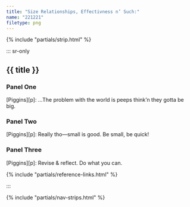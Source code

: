 ```yaml
---
title: "Size Relationships, Effectivness n’ Such:"
name: "221221"
filetype: png
---
```


{% include "partials/strip.html" %}

::: sr-only

## {{ title }}

### Panel One
[Piggins][p]: …The problem with the world is peeps think’n they gotta be big.

### Panel Two
[Piggins][p]: Really tho—small is good. Be small, be quick!

### Panel Three
[Piggins][p]: Revise & reflect. Do what you can.
  
{% include "partials/reference-links.html" %}

:::

{% include "partials/nav-strips.html" %}